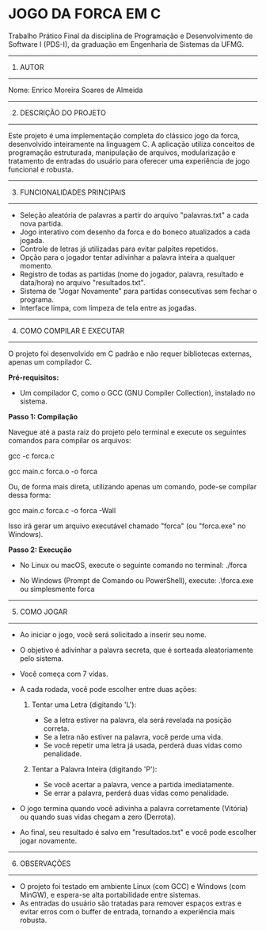 # JOGO DA FORCA EM C

Trabalho Prático Final da disciplina de Programação e Desenvolvimento de Software I (PDS-I), da graduação
em Engenharia de Sistemas da UFMG.

-------------------------------------------------------------------
1. AUTOR
-------------------------------------------------------------------

Nome: Enrico Moreira Soares de Almeida

-------------------------------------------------------------------
2. DESCRIÇÃO DO PROJETO
-------------------------------------------------------------------

Este projeto é uma implementação completa do clássico jogo da forca, desenvolvido inteiramente na linguagem C.
A aplicação utiliza conceitos de programação estruturada, manipulação de arquivos, 
modularização e tratamento de entradas do usuário para oferecer uma experiência de jogo funcional e robusta.

-------------------------------------------------------------------
3. FUNCIONALIDADES PRINCIPAIS
-------------------------------------------------------------------

* Seleção aleatória de palavras a partir do arquivo "palavras.txt" a cada nova partida.
* Jogo interativo com desenho da forca e do boneco atualizados a cada jogada.
* Controle de letras já utilizadas para evitar palpites repetidos.
* Opção para o jogador tentar adivinhar a palavra inteira a qualquer momento.
* Registro de todas as partidas (nome do jogador, palavra, resultado e data/hora) no arquivo "resultados.txt".
* Sistema de "Jogar Novamente" para partidas consecutivas sem fechar o programa.
* Interface limpa, com limpeza de tela entre as jogadas.

-------------------------------------------------------------------
4. COMO COMPILAR E EXECUTAR
-------------------------------------------------------------------

O projeto foi desenvolvido em C padrão e não requer bibliotecas externas, apenas um compilador C.

**Pré-requisitos:**
* Um compilador C, como o GCC (GNU Compiler Collection), instalado no sistema.

**Passo 1: Compilação**

Navegue até a pasta raiz do projeto pelo terminal e execute os seguintes comandos para compilar os arquivos:

gcc -c forca.c

gcc main.c forca.o -o forca

Ou, de forma mais direta, utilizando apenas um comando, pode-se compilar dessa forma:

gcc main.c forca.c -o forca -Wall

Isso irá gerar um arquivo executável chamado "forca" (ou "forca.exe" no Windows). 

**Passo 2: Execução**

* No Linux ou macOS, execute o seguinte comando no terminal:
  ./forca

* No Windows (Prompt de Comando ou PowerShell), execute:
  .\forca.exe
  ou simplesmente
  forca

-------------------------------------------------------------------
5. COMO JOGAR
-------------------------------------------------------------------

- Ao iniciar o jogo, você será solicitado a inserir seu nome.
- O objetivo é adivinhar a palavra secreta, que é sorteada aleatoriamente pelo sistema.
- Você começa com 7 vidas.
- A cada rodada, você pode escolher entre duas ações:

  1. Tentar uma Letra (digitando 'L'):
     - Se a letra estiver na palavra, ela será revelada na posição correta.
     - Se a letra não estiver na palavra, você perde uma vida.
     - Se você repetir uma letra já usada, perderá duas vidas como penalidade.

  2. Tentar a Palavra Inteira (digitando 'P'):
     - Se você acertar a palavra, vence a partida imediatamente.
     - Se errar a palavra, perderá duas vidas como penalidade.

- O jogo termina quando você adivinha a palavra corretamente (Vitória) ou quando suas vidas chegam a zero (Derrota).
- Ao final, seu resultado é salvo em "resultados.txt" e você pode escolher jogar novamente.

-------------------------------------------------------------------
6. OBSERVAÇÕES
-------------------------------------------------------------------

* O projeto foi testado em ambiente Linux (com GCC) e Windows (com MinGW), e espera-se alta portabilidade entre sistemas.
* As entradas do usuário são tratadas para remover espaços extras e evitar erros com o buffer de entrada, tornando a experiência mais robusta.
